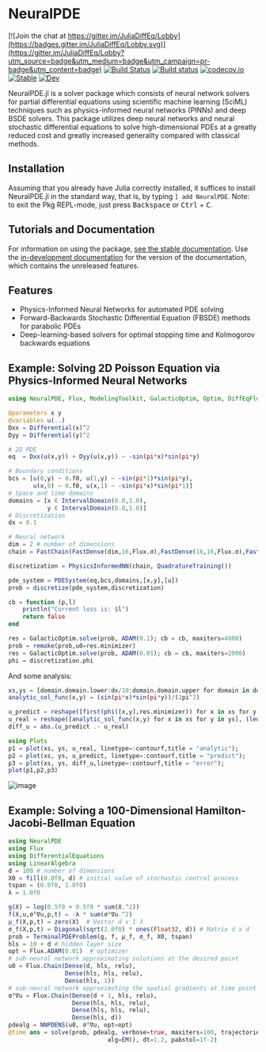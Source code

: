 # NeuralPDE

[![Join the chat at https://gitter.im/JuliaDiffEq/Lobby](https://badges.gitter.im/JuliaDiffEq/Lobby.svg)](https://gitter.im/JuliaDiffEq/Lobby?utm_source=badge&utm_medium=badge&utm_campaign=pr-badge&utm_content=badge)
[![Build Status](https://github.com/SciML/NeuralPDE.jl/workflows/CI/badge.svg)](https://github.com/SciML/NeuralPDE.jl/actions?query=workflow%3ACI)
[![Build status](https://badge.buildkite.com/fa31256f4b8a4f95fe5ab90c3bf4ef56055a2afe675435c182.svg)](https://buildkite.com/julialang/neuralpde-dot-jl)
[![codecov.io](http://codecov.io/github/SciML/NeuralPDE.jl/coverage.svg?branch=master)](http://codecov.io/github/SciML/NeuralPDE.jl?branch=master)
[![Stable](https://img.shields.io/badge/docs-stable-blue.svg)](http://neuralpde.sciml.ai/stable/)
[![Dev](https://img.shields.io/badge/docs-dev-blue.svg)](http://neuralpde.sciml.ai/dev/)

NeuralPDE.jl is a solver package which consists of neural network solvers for
partial differential equations using scientific machine learning (SciML)
techniques such as physics-informed neural networks (PINNs) and deep
BSDE solvers. This package utilizes deep neural networks and
neural stochastic differential equations to solve high-dimensional PDEs
at a greatly reduced cost and greatly increased generality compared with classical methods.

## Installation

Assuming that you already have Julia correctly installed, it suffices to install NeuralPDE.jl in the standard way, that is, by typing `] add NeuralPDE`. Note:
to exit the Pkg REPL-mode, just press <kbd>Backspace</kbd> or <kbd>Ctrl</kbd> + <kbd>C</kbd>.

## Tutorials and Documentation

For information on using the package,
[see the stable documentation](https://neuralpde.sciml.ai/stable/). Use the
[in-development documentation](https://neuralpde.sciml.ai/dev/) for the version of
the documentation, which contains the unreleased features.

## Features

- Physics-Informed Neural Networks for automated PDE solving
- Forward-Backwards Stochastic Differential Equation (FBSDE) methods for parabolic PDEs
- Deep-learning-based solvers for optimal stopping time and Kolmogorov backwards equations

## Example: Solving 2D Poisson Equation via Physics-Informed Neural Networks

```julia
using NeuralPDE, Flux, ModelingToolkit, GalacticOptim, Optim, DiffEqFlux

@parameters x y
@variables u(..)
Dxx = Differential(x)^2
Dyy = Differential(y)^2

# 2D PDE
eq  = Dxx(u(x,y)) + Dyy(u(x,y)) ~ -sin(pi*x)*sin(pi*y)

# Boundary conditions
bcs = [u(0,y) ~ 0.f0, u(1,y) ~ -sin(pi*1)*sin(pi*y),
       u(x,0) ~ 0.f0, u(x,1) ~ -sin(pi*x)*sin(pi*1)]
# Space and time domains
domains = [x ∈ IntervalDomain(0.0,1.0),
           y ∈ IntervalDomain(0.0,1.0)]
# Discretization
dx = 0.1

# Neural network
dim = 2 # number of dimensions
chain = FastChain(FastDense(dim,16,Flux.σ),FastDense(16,16,Flux.σ),FastDense(16,1))

discretization = PhysicsInformedNN(chain, QuadratureTraining())

pde_system = PDESystem(eq,bcs,domains,[x,y],[u])
prob = discretize(pde_system,discretization)

cb = function (p,l)
    println("Current loss is: $l")
    return false
end

res = GalacticOptim.solve(prob, ADAM(0.1); cb = cb, maxiters=4000)
prob = remake(prob,u0=res.minimizer)
res = GalacticOptim.solve(prob, ADAM(0.01); cb = cb, maxiters=2000)
phi = discretization.phi
```

And some analysis:

```julia
xs,ys = [domain.domain.lower:dx/10:domain.domain.upper for domain in domains]
analytic_sol_func(x,y) = (sin(pi*x)*sin(pi*y))/(2pi^2)

u_predict = reshape([first(phi([x,y],res.minimizer)) for x in xs for y in ys],(length(xs),length(ys)))
u_real = reshape([analytic_sol_func(x,y) for x in xs for y in ys], (length(xs),length(ys)))
diff_u = abs.(u_predict .- u_real)

using Plots
p1 = plot(xs, ys, u_real, linetype=:contourf,title = "analytic");
p2 = plot(xs, ys, u_predict, linetype=:contourf,title = "predict");
p3 = plot(xs, ys, diff_u,linetype=:contourf,title = "error");
plot(p1,p2,p3)
```

![image](https://user-images.githubusercontent.com/12683885/90962648-2db35980-e4ba-11ea-8e58-f4f07c77bcb9.png)

## Example: Solving a 100-Dimensional Hamilton-Jacobi-Bellman Equation

```julia
using NeuralPDE
using Flux
using DifferentialEquations
using LinearAlgebra
d = 100 # number of dimensions
X0 = fill(0.0f0, d) # initial value of stochastic control process
tspan = (0.0f0, 1.0f0)
λ = 1.0f0

g(X) = log(0.5f0 + 0.5f0 * sum(X.^2))
f(X,u,σᵀ∇u,p,t) = -λ * sum(σᵀ∇u.^2)
μ_f(X,p,t) = zero(X)  # Vector d x 1 λ
σ_f(X,p,t) = Diagonal(sqrt(2.0f0) * ones(Float32, d)) # Matrix d x d
prob = TerminalPDEProblem(g, f, μ_f, σ_f, X0, tspan)
hls = 10 + d # hidden layer size
opt = Flux.ADAM(0.01)  # optimizer
# sub-neural network approximating solutions at the desired point
u0 = Flux.Chain(Dense(d, hls, relu),
                Dense(hls, hls, relu),
                Dense(hls, 1))
# sub-neural network approximating the spatial gradients at time point
σᵀ∇u = Flux.Chain(Dense(d + 1, hls, relu),
                  Dense(hls, hls, relu),
                  Dense(hls, hls, relu),
                  Dense(hls, d))
pdealg = NNPDENS(u0, σᵀ∇u, opt=opt)
@time ans = solve(prob, pdealg, verbose=true, maxiters=100, trajectories=100,
                            alg=EM(), dt=1.2, pabstol=1f-2)
```
